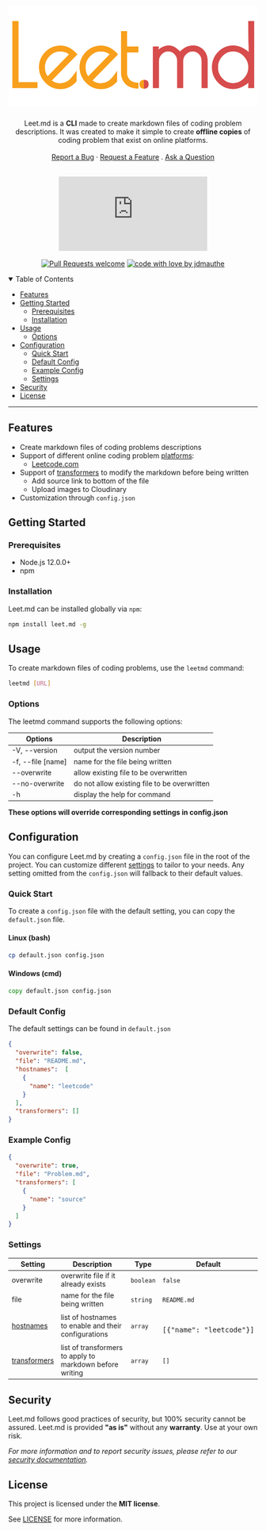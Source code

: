 <h1 align="center">
  <a href="https://github.com/jdmauthe/leet.md">
    <!-- Please provide path to your logo here -->
    <img src="assets/images/logo.png" alt="Logo" height="200">
  </a>
</h1>

<div align="center">
Leet.md is a <b>CLI</b> made to create markdown files of coding problem descriptions. It was created to make it simple to create <b>offline copies</b> of coding problem
that exist on online platforms.
  <br />
  <br />
  <a href="https://github.com/jdmauthe/leet.md/issues/new?assignees=&labels=bug&template=01_BUG_REPORT.md&title=bug%3A+">Report a Bug</a>
  ·
  <a href="https://github.com/jdmauthe/leet.md/issues/new?assignees=&labels=enhancement&template=02_FEATURE_REQUEST.md&title=feat%3A+">Request a Feature</a>
  .
  <a href="https://github.com/jdmauthe/leet.md/issues/new?assignees=&labels=question&template=04_SUPPORT_QUESTION.md&title=support%3A+">Ask a Question</a>
</div>

<div align="center">
<br />

[![Project license](https://img.shields.io/github/license/jdmauthe/leet.md?style=flat-square)](LICENSE)

[![Pull Requests welcome](https://img.shields.io/badge/PRs-welcome-ff69b4.svg?style=flat-square)](https://github.com/jdmauthe/leet.md/issues?q=is%3Aissue+is%3Aopen+label%3A%22help+wanted%22)
[![code with love by jdmauthe](https://img.shields.io/badge/%3C%2F%3E%20with%20%E2%99%A5%20by-jdmauthe-ff1414.svg?style=flat-square)](https://github.com/jdmauthe)

</div>

<details open="open">
<summary>Table of Contents</summary>

- [Features](#features)
- [Getting Started](#getting-started)
  - [Prerequisites](#prerequisites)
  - [Installation](#installation)
- [Usage](#usage)
  - [Options](#options)
- [Configuration](#configuration)
  - [Quick Start](#quick-start)
  - [Default Config](#default-config)
  - [Example Config](#example-config)
  - [Settings](#settings)
- [Security](#security)
- [License](#license)

</details>

---

## Features

- Create markdown files of coding problems descriptions
- Support of different online coding problem [platforms](src/hostnames/HOSTNAMES.md):
  - [Leetcode.com](https://leetcode.com/)
- Support of [transformers](src/transformers/TRANSFORMERS.md) to modify the markdown before being written
  - Add source link to bottom of the file
  - Upload images to Cloudinary
- Customization through `config.json`

## Getting Started

### Prerequisites

- Node.js 12.0.0+
- npm

### Installation

Leet.md can be installed globally via `npm`:
```bash
npm install leet.md -g
```

## Usage

To create markdown files of coding problems, use the `leetmd` command:
```bash
leetmd [URL]
```

### Options

The leetmd command supports the following options:

| Options | Description |
|------|-------------|
| -V, --version | output the version number |
| -f, --file \[name\] | name for the file being written |
| --overwrite | allow existing file to be overwritten |
| --no-overwrite | do not allow existing file to be overwritten |
| -h | display the help for command |

**These options will override corresponding settings in config.json**
## Configuration

You can configure Leet.md by creating a `config.json` file in the root of the project. You can
customize different [settings](#settings) to tailor to your needs. Any setting omitted from the `config.json` will
fallback to their default values.

### Quick Start

To create a `config.json` file with the default setting, you can copy the `default.json` file.

#### Linux (bash)
```bash
cp default.json config.json
```

#### Windows (cmd)
```cmd
copy default.json config.json
```

### Default Config

The default settings can be found in `default.json`

```json
{
  "overwrite": false,
  "file": "README.md",
  "hostnames":  [
    {
      "name": "leetcode"
    }
  ],
  "transformers": []
}
```

### Example Config

```json
{
  "overwrite": true,
  "file": "Problem.md",
  "transformers": [
    {
      "name": "source"
    }
  ]
}
```

### Settings

| Setting | Description | Type | Default |
|---------|-------------|------|---------|
| overwrite | overwrite file if it already exists | `boolean` | `false` |
| file | name for the file being written | `string` | `README.md` |
| [hostnames](src/hostnames/HOSTNAMES.md) | list of hostnames to enable and their configurations | `array` | <br><pre lang='json'>[{"name": "leetcode"}]</pre> |
| [transformers](src/transformers/TRANSFORMERS.md) | list of transformers to apply to markdown before writing | `array` | `[]` |

## Security

Leet.md follows good practices of security, but 100% security cannot be assured.
Leet.md is provided **"as is"** without any **warranty**. Use at your own risk.

_For more information and to report security issues, please refer to our [security documentation](SECURITY.md)._

## License

This project is licensed under the **MIT license**.

See [LICENSE](LICENSE) for more information.

